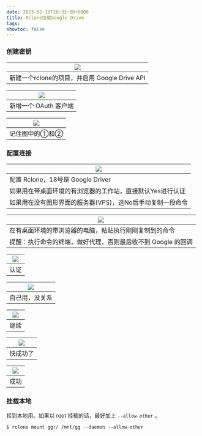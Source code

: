 ```yaml
---
date: 2023-02-18T20:33:00+0800
title: Rclone挂载Google Drive
tags: 
showtoc: false
---
```


### 创建密钥
| ![](https://blog.du1ab.org/2023/0218-1138-6200.png) |
| ----------------------------------------------------- |
|  新建一个rclone的项目，并启用 Google Drive API                                                      |

| ![](https://blog.du1ab.org/2023/0218-1140-6410.png) |
| ----------------------------------------------------- |
| 新增一个 OAuth 客户端                               |

| ![](https://blog.du1ab.org/2023/0218-1142-6090.png) |
| ----------------------------------------------------- |
| 记住图中的①和②                               |

### 配置连接
| ![](https://blog.du1ab.org/2023/0218-1631-6280.png) |
| ----------------------------------------------------- |
| 配置 Rclone，18号是 Google Driver                     |
| 如果用在带桌面环境的有浏览器的工作站，直接默认Yes进行认证 | 
| 如果用在没有图形界面的服务器(VPS)，选No后手动复制一段命令 | 

| ![](https://blog.du1ab.org/2023/0218-1630-6060.png)        |
| ------------------------------------------------------------ |
| 在有桌面环境的带浏览器的电脑，粘贴执行刚刚复制到的命令               |
| 提醒：执行命令的终端，做好代理，否则最后收不到 Google 的回调 |

| ![](https://blog.du1ab.org/2023/0218-1628-6190.png) |
| ----------------------------------------------------- |
| 认证                                                      |

| ![](https://blog.du1ab.org/2023/0218-1629-6030.png) |
| ----------------------------------------------------- |
| 自己用，没关系                                        |

| ![](https://blog.du1ab.org/2023/0218-1629-6130.png) |
| ----------------------------------------------------- |
| 继续                                                      |

| ![](https://blog.du1ab.org/2023/0218-1120-6330.png) |
| ----------------------------------------------------- |
| 快成功了                                                      |

| ![](https://blog.du1ab.org/2023/0218-1634-6150.png) |
| ----------------------------------------------------- |
| 成功                                                      |

### 挂载本地
挂到本地用。如果以 root 挂载的话，最好加上 `--allow-other` 。

```console
$ rclone mount gg:/ /mnt/gg --daemon --allow-other
```
